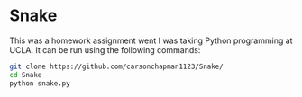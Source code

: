 # Snake
This was a homework assignment went I was taking Python programming at UCLA. It can be run using the following commands:
```bash
git clone https://github.com/carsonchapman1123/Snake/
cd Snake
python snake.py
```